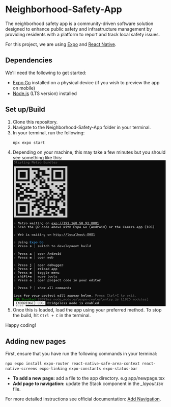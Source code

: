 # Neighborhood-Safety-App
The neighborhood safety app is a community-driven software solution designed to enhance public safety and infrastructure management by providing residents with a platform to report and track local safety issues.


For this project, we are using [Expo](https://docs.expo.dev/) and [React Native](https://reactnative.dev/).

Dependencies
-----------
We'll need the following to get started:

* [Expo Go](https://expo.dev/go) installed on a physical device (if you wish to preview the app on mobile)
* [Node.js](https://nodejs.org/en) (LTS version) installed

Set up/Build
-------
1. Clone this repository.
2. Navigate to the Neighborhood-Safety-App folder in your terminal.
3. In your terminal, run the following:
    ```
    npx expo start
    ```
4. Depending on your machine, this may take a few minutes but you should see something like this:
    ![run expo start](./run%20expo%20start.png)
5. Once this is loaded, load the app using your preferred method. To stop the build, hit ````Ctrl + C```` in the terminal.

Happy coding!

Adding new pages
-------------
First, ensure that you have run the following commands in  your terminal:
```
npx expo install expo-router react-native-safe-area-context react-native-screens expo-linking expo-constants expo-status-bar
```
* **To add a new page:** add a file to the app directory. e.g app/newpage.tsx
* **Add page to navigation:** update the Stack component in the *_layout.tsx* file.

For more detailed instructions see official documentation: [Add Navigation](https://docs.expo.dev/tutorial/add-navigation/).
